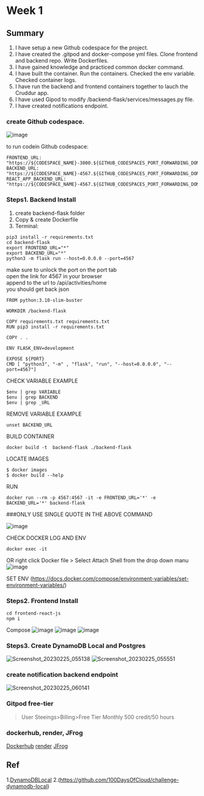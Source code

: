 # Week 1
## Summary
1. I have setup a new Github codespace for the project.
2. I have created the .gitpod and docker-compose yml files. Clone frontend and backend repo. Write Dockerfiles. 
3. I have gained knowledge and practiced common docker command.
4. I have built the container. Run the containers. Checked the env variable. Checked container logs.
5. I have run the backend and frontend containers together to lauch the Cruddur app.
6. I have used Gipod to modify /backend-flask/services/messages.py file.
7. I have created notifications endpoint.


### create Github codespace.
![image](https://user-images.githubusercontent.com/116926319/221101177-63928bbd-9ffe-476b-9682-1f46ef9e1961.png)

to run codein Github codespace:
```
FRONTEND_URL: "https://${CODESPACE_NAME}-3000.${GITHUB_CODESPACES_PORT_FORWARDING_DOMAIN}"
BACKEND_URL: "https://${CODESPACE_NAME}-4567.${GITHUB_CODESPACES_PORT_FORWARDING_DOMAIN}"
REACT_APP_BACKEND_URL: "https://${CODESPACE_NAME}-4567.${GITHUB_CODESPACES_PORT_FORWARDING_DOMAIN}"
```

### Steps1. Backend Install
1. create backend-flask folder
2. Copy & create Dockerfile
3. Terminal:

```
pip3 install -r requirements.txt
cd backend-flask
export FRONTEND_URL="*"
export BACKEND_URL="*"
python3 -m flask run --host=0.0.0.0 --port=4567

```

make sure to unlock the port on the port tab\
open the link for 4567 in your browser\
append to the url to /api/activities/home\
you should get back json

```
FROM python:3.10-slim-buster

WORKDIR /backend-flask

COPY requirements.txt requirements.txt
RUN pip3 install -r requirements.txt

COPY . .

ENV FLASK_ENV=development

EXPOSE ${PORT}
CMD [ "python3", "-m" , "flask", "run", "--host=0.0.0.0", "--port=4567"]
```

CHECK VARIABLE EXAMPLE
```
$env | grep VARIABLE
$env | grep BACKEND
$env | grep _URL
```

REMOVE VARIABLE EXAMPLE
```
unset BACKEND_URL
```

BUILD CONTAINER
```
docker build -t  backend-flask ./backend-flask
```

LOCATE IMAGES
```
$ docker images
$ docker build --help
```

RUN
```
docker run --rm -p 4567:4567 -it -e FRONTEND_URL='*' -e BACKEND_URL='*' backend-flask
```

###ONLY USE SINGLE QUOTE IN THE ABOVE COMMAND

![image](https://user-images.githubusercontent.com/116926319/220831424-c0d97b44-e646-4a36-919c-9d11ea42e224.png)

CHECK DOCKER LOG AND ENV
```
docker exec -it
```

OR right click Docker file > Select Attach Shell from the drop down manu
![image](https://user-images.githubusercontent.com/116926319/220829240-22096b5e-b090-4517-b31c-8979cdd9d1ab.png)

SET ENV
(https://docs.docker.com/compose/environment-variables/set-environment-variables/)

### Steps2. Frontend Install
```
cd frontend-react-js
npm i
```
Compose
![image](https://user-images.githubusercontent.com/116926319/220870382-030bfc3d-c841-46cd-be9b-809da8732459.png)
![image](https://user-images.githubusercontent.com/116926319/220872358-bc34d13e-1e16-427e-aaad-be79b2bb440e.png)
![image](https://user-images.githubusercontent.com/116926319/220872448-845caf4f-cf42-4f93-aa01-104e38b0cb57.png)

### Steps3. Create DynamoDB Local and Postgres
![Screenshot_20230225_055138](https://user-images.githubusercontent.com/116926319/221343628-5953c1a1-0c51-40f8-a55d-e1b52232dfcb.png)
![Screenshot_20230225_055551](https://user-images.githubusercontent.com/116926319/221343629-d6c84b4d-6782-4b3a-847e-b60c5c383725.png)

### create notification backend endpoint
![Screenshot_20230225_060141](https://user-images.githubusercontent.com/116926319/221343683-8152bf2a-467f-4857-b794-1b06b93cb4b9.png)

### Gitpod free-tier
>User Steeings>Billing>Free Tier Monthly 500 credit/50 hours 
>
### dockerhub, render, JFrog
[Dockerhub](https://hub.docker.com/)
[render](https://render.com/)
[JFrog](https://jfrog.com/)

## Ref
1.[DynamoDBLocal](https://docs.aws.amazon.com/amazondynamodb/latest/developerguide/DynamoDBLocal.html)
2.(https://github.com/100DaysOfCloud/challenge-dynamodb-local)
